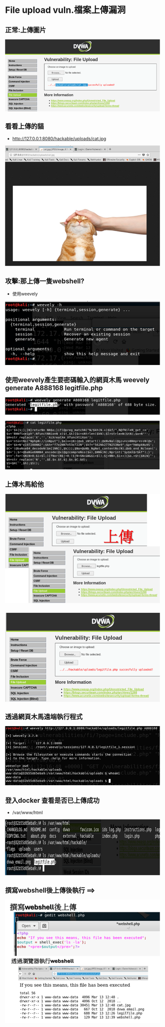 # File upload vuln.檔案上傳漏洞



## 正常:上傳圖片

![DVWA_FILEUpload_2](DVWA_FILEUpload_2.png)


## 看看上傳的貓 
- http://127.0.0.1:8080/hackable/uploads/cat.jpg


![DVWA_FILEUpload_3](DVWA_FILEUpload_3.png)


## 攻擊:那上傳一隻webshell?
- 使用weevely

![DVWA_FILEUpload_4](DVWA_FILEUpload_4.png)


## 使用weevely產生要密碼輸入的網頁木馬 weevely generate A888168 legitfile.php
![DVWA_FILEUpload_5](DVWA_FILEUpload_5.png)


## 上傳木馬給他

![DVWA_FILEUpload_6](DVWA_FILEUpload_6.png)


## 


![DVWA_FILEUpload_7](DVWA_FILEUpload_7.png)


## 透過網頁木馬遠端執行程式

![DVWA_FILEUpload_8](DVWA_FILEUpload_8.png)


## 登入docker 查看是否已上傳成功
- /var/www/html

![DVWA_FILEUpload_9](DVWA_FILEUpload_9.png)


## 撰寫webshell後上傳後執行 ==>
![DVWA_FILEUpload_10](DVWA_FILEUpload_10.png)


